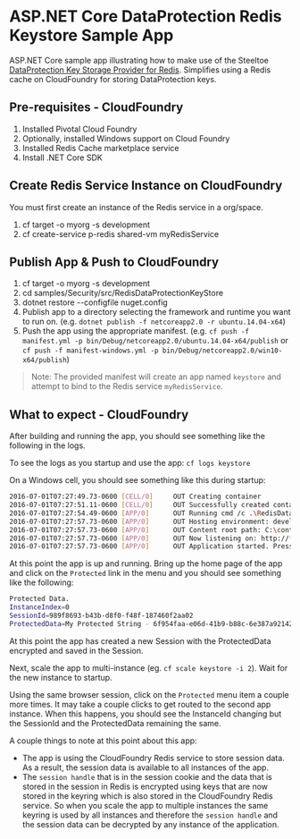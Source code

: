 ﻿# ASP.NET Core DataProtection Redis Keystore Sample App

ASP.NET Core sample app illustrating how to make use of the Steeltoe [DataProtection Key Storage Provider for Redis](https://github.com/SteeltoeOSS/Security). Simplifies using a Redis cache on CloudFoundry for storing DataProtection keys.

## Pre-requisites - CloudFoundry

1. Installed Pivotal Cloud Foundry
1. Optionally, installed Windows support on Cloud Foundry
1. Installed Redis Cache marketplace service
1. Install .NET Core SDK

## Create Redis Service Instance on CloudFoundry

You must first create an instance of the Redis service in a org/space.

1. cf target -o myorg -s development
1. cf create-service p-redis shared-vm myRedisService

## Publish App & Push to CloudFoundry

1. cf target -o myorg -s development
1. cd samples/Security/src/RedisDataProtectionKeyStore
1. dotnet restore --configfile nuget.config
1. Publish app to a directory selecting the framework and runtime you want to run on. (e.g. `dotnet publish -f netcoreapp2.0 -r ubuntu.14.04-x64`)
1. Push the app using the appropriate manifest.
 (e.g. `cf push -f manifest.yml -p bin/Debug/netcoreapp2.0/ubuntu.14.04-x64/publish` or `cf push -f manifest-windows.yml -p bin/Debug/netcoreapp2.0/win10-x64/publish`)

> Note: The provided manifest will create an app named `keystore` and attempt to bind to the Redis service `myRedisService`.

## What to expect - CloudFoundry

After building and running the app, you should see something like the following in the logs.

To see the logs as you startup and use the app: `cf logs keystore`

On a Windows cell, you should see something like this during startup:

```bash
2016-07-01T07:27:49.73-0600 [CELL/0]     OUT Creating container
2016-07-01T07:27:51.11-0600 [CELL/0]     OUT Successfully created container
2016-07-01T07:27:54.49-0600 [APP/0]      OUT Running cmd /c .\RedisDataProtectionKeyStore --server.urls http://*:%PORT%
2016-07-01T07:27:57.73-0600 [APP/0]      OUT Hosting environment: development
2016-07-01T07:27:57.73-0600 [APP/0]      OUT Content root path: C:\containerizer\3737940917E4D13A25\user\app
2016-07-01T07:27:57.73-0600 [APP/0]      OUT Now listening on: http://*:57540
2016-07-01T07:27:57.73-0600 [APP/0]      OUT Application started. Press Ctrl+C to shut down.
```

At this point the app is up and running. Bring up the home page of the app and click on the `Protected` link in the menu and you should see something like the following:

```bash
Protected Data.
InstanceIndex=0
SessionId=989f8693-b43b-d8f0-f48f-187460f2aa02
ProtectedData=My Protected String - 6f954faa-e06d-41b9-b88c-6e387a921420
```

At this point the app has created a new Session with the ProtectedData encrypted and saved in the Session.

Next, scale the app to multi-instance (eg. `cf scale keystore -i 2`). Wait for the new instance to startup.

Using the same browser session, click on the `Protected` menu item a couple more times. It may take a couple clicks to get routed to the second app instance. When this happens, you should see the InstanceId changing but the SessionId and the ProtectedData remaining the same.

A couple things to note at this point about this app:

* The app is using the CloudFoundry Redis service to store session data.  As a result, the session data is available to all instances of the app.
* The `session handle` that is in the session cookie and the data that is stored in the session in Redis is encrypted using keys that are now stored in the keyring which is also stored in the CloudFoundry Redis service. So when you scale the app to multiple instances the same keyring is used by all instances and therefore the `session handle` and the session data can be decrypted by any instance of the application.
